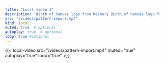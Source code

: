 ```yaml
---
title: "Local video 1"
description: "Birth of Kanvas logo from Meshery Birth of Kanvas logo from Meshery"
src: "/videos/pattern-import.mp4"
kind: local
muted: true  # optional
autoplay: true  # optional
loop: true #optional
---
```


{{< local-video src="/videos/pattern-import.mp4" muted="true" autoplay="true" loop="true" >}}
